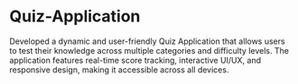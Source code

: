 # Quiz-Application
Developed a dynamic and user-friendly Quiz Application that allows users to test their knowledge across multiple categories and difficulty levels. The application features real-time score tracking, interactive UI/UX, and responsive design, making it accessible across all devices.
